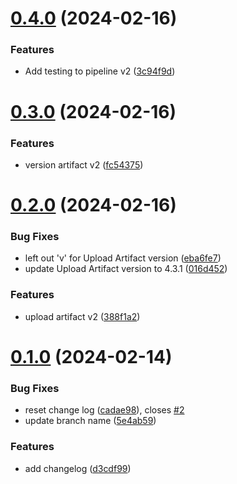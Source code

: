 # [0.4.0](https://github.com/deburg79/greetings-ci/compare/v0.3.0...v0.4.0) (2024-02-16)


### Features

* Add testing to pipeline v2 ([3c94f9d](https://github.com/deburg79/greetings-ci/commit/3c94f9d2f796646625331a09f01ca048214677b3))



# [0.3.0](https://github.com/deburg79/greetings-ci/compare/v0.2.0...v0.3.0) (2024-02-16)


### Features

* version artifact v2 ([fc54375](https://github.com/deburg79/greetings-ci/commit/fc543750784965dd1d279c32047ddfca07ea7c13))



# [0.2.0](https://github.com/deburg79/greetings-ci/compare/v0.1.0...v0.2.0) (2024-02-16)


### Bug Fixes

* left out 'v' for Upload Artifact version ([eba6fe7](https://github.com/deburg79/greetings-ci/commit/eba6fe7a8d58f051f68f16b67b8cb54664239107))
* update Upload Artifact version to 4.3.1 ([016d452](https://github.com/deburg79/greetings-ci/commit/016d452f2f1d56a97b7ab157b0b0ad5e2b7bc9c5))


### Features

* upload artifact v2 ([388f1a2](https://github.com/deburg79/greetings-ci/commit/388f1a288469abaf2bcb5d14053f0ed1c2c4d53c))



# [0.1.0](https://github.com/deburg79/greetings-ci/compare/d3cdf997f45b6da0211a20c17c96f1882687e989...v0.1.0) (2024-02-14)


### Bug Fixes

* reset change log ([cadae98](https://github.com/deburg79/greetings-ci/commit/cadae986501dcbf69493a1d2858d5014eb8d7ee6)), closes [#2](https://github.com/deburg79/greetings-ci/issues/2)
* update branch name ([5e4ab59](https://github.com/deburg79/greetings-ci/commit/5e4ab598bf376dce196ce006c91d92cbb0e80f31))


### Features

* add changelog ([d3cdf99](https://github.com/deburg79/greetings-ci/commit/d3cdf997f45b6da0211a20c17c96f1882687e989))



